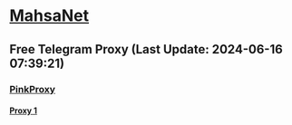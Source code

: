 
# [MahsaNet](https://t.me/mahsa_net)
## Free Telegram Proxy (Last Update: 2024-06-16 07:39:21)
### [PinkProxy](https://t.me/PinkProxy)
#### [Proxy 1](tg://proxy?server=94.177.51.10&port=8443&secret=7HQighJPBNMYVRNB6tdkVw)

    